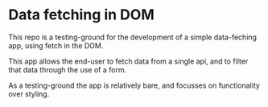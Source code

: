 # Data fetching in DOM

This repo is a testing-ground for the development of a simple data-feching app, using fetch in the DOM.

This app allows the end-user to fetch data from a single api, and to filter that data through the use of a form.

As a testing-ground the app is relatively bare, and focusses on functionality over styling.
